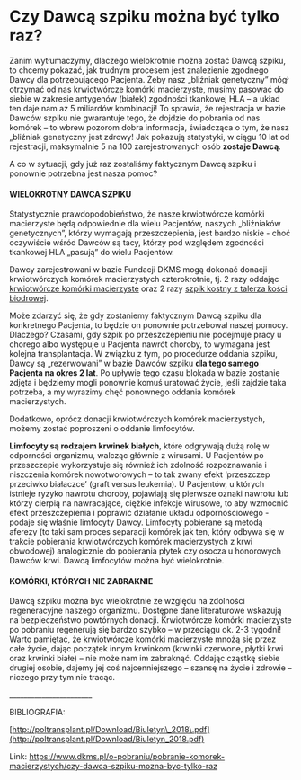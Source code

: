# Czy Dawcą szpiku można być tylko raz?

Zanim wytłumaczymy, dlaczego wielokrotnie można zostać Dawcą szpiku, to chcemy pokazać, jak trudnym procesem jest znalezienie zgodnego Dawcy dla potrzebującego Pacjenta. Żeby nasz „bliźniak genetyczny” mógł otrzymać od nas krwiotwórcze komórki macierzyste, musimy pasować do siebie w zakresie antygenów (białek) zgodności tkankowej HLA – a układ ten daje nam aż 5 miliardów kombinacji! To sprawia, że rejestracja w bazie Dawców szpiku nie gwarantuje tego, że dojdzie do pobrania od nas komórek – to wbrew pozorom dobra informacja, świadcząca o tym, że nasz „bliźniak genetyczny jest zdrowy! Jak pokazują statystyki, w ciągu 10 lat od rejestracji, maksymalnie 5 na 100 zarejestrowanych osób **zostaje Dawcą**.


A co w sytuacji, gdy już raz zostaliśmy faktycznym Dawcą szpiku i ponownie potrzebna jest nasza pomoc?


#### WIELOKROTNY DAWCA SZPIKU


Statystycznie prawdopodobieństwo, że nasze krwiotwórcze komórki macierzyste będą odpowiednie dla wielu Pacjentów, naszych „bliźniaków genetycznych”, którzy wymagają przeszczepienia, jest bardzo niskie \- choć oczywiście wśród Dawców są tacy, którzy pod względem zgodności tkankowej HLA „pasują” do wielu Pacjentów.


Dawcy zarejestrowani w bazie Fundacji DKMS mogą dokonać donacji krwiotwórczych komórek macierzystych czterokrotnie, tj. 2 razy oddając [krwiotwórcze komórki macierzyste](/o-pobraniu/pobranie-komorek-macierzystych/pobranie-komorek-macierzystych-z-krwi-obwodowej "Pobranie komórek macierzystych z krwi obwodowej") oraz 2 razy [szpik kostny z talerza kości biodrowej](/o-pobraniu/pobranie-komorek-macierzystych/pobranie-szpiku-z-talerza-kosci-biodrowej "Pobranie szpiku z talerza kości biodrowej").


Może zdarzyć się, że gdy zostaniemy faktycznym Dawcą szpiku dla konkretnego Pacjenta, to będzie on ponownie potrzebował naszej pomocy. Dlaczego? Czasami, gdy szpik po przeszczepieniu nie podejmuje pracy u chorego albo występuje u Pacjenta nawrót choroby, to wymagana jest kolejna transplantacja. W związku z tym, po procedurze oddania szpiku, Dawcy są „rezerwowani” w bazie Dawców szpiku **dla tego samego Pacjenta na okres 2 lat**. Po upływie tego czasu blokada w bazie zostanie zdjęta i będziemy mogli ponownie komuś uratować życie, jeśli zajdzie taka potrzeba, a my wyrazimy chęć ponownego oddania komórek macierzystych.


Dodatkowo, oprócz donacji krwiotwórczych komórek macierzystych, możemy zostać poproszeni o oddanie limfocytów.


**Limfocyty są rodzajem krwinek białych**, które odgrywają dużą rolę w odporności organizmu, walcząc głównie z wirusami. U Pacjentów po przeszczepie wykorzystuje się również ich zdolność rozpoznawania i niszczenia komórek nowotworowych – to tak zwany efekt ‘przeszczep przeciwko białaczce’ (graft versus leukemia). U Pacjentów, u których istnieje ryzyko nawrotu choroby, pojawiają się pierwsze oznaki nawrotu lub którzy cierpią na nawracające, ciężkie infekcje wirusowe, to aby wzmocnić efekt przeszczepienia i poprawić działanie układu odpornościowego \- podaje się właśnie limfocyty Dawcy. Limfocyty pobierane są metodą aferezy (to taki sam proces separacji komórek jak ten, który odbywa się w trakcie pobierania krwiotwórczych komórek macierzystych z krwi obwodowej) analogicznie do pobierania płytek czy osocza u honorowych Dawców krwi. Dawcą limfocytów można być wielokrotnie.


#### KOMÓRKI, KTÓRYCH NIE ZABRAKNIE


Dawcą szpiku można być wielokrotnie ze względu na zdolności regeneracyjne naszego organizmu. Dostępne dane literaturowe wskazują na bezpieczeństwo powtórnych donacji. Krwiotwórcze komórki macierzyste po pobraniu regenerują się bardzo szybko – w przeciągu ok. 2\-3 tygodni! Warto pamiętać, że krwiotwórcze komórki macierzyste mnożą się przez całe życie, dając początek innym krwinkom (krwinki czerwone, płytki krwi oraz krwinki białe) – nie może nam im zabraknąć. Oddając cząstkę siebie drugiej osobie, dajemy jej coś najcenniejszego – szansę na życie i zdrowie – niczego przy tym nie tracąc.


\_\_\_\_\_\_\_\_\_\_\_\_\_\_\_\_\_\_\_\_\_\_\_


BIBLIOGRAFIA:


[http://poltransplant.pl/Download/Biuletyn\_2018\.pdf](http://poltransplant.pl/Download/Biuletyn_2018.pdf)  

  





Link: https://www.dkms.pl/o-pobraniu/pobranie-komorek-macierzystych/czy-dawca-szpiku-mozna-byc-tylko-raz
